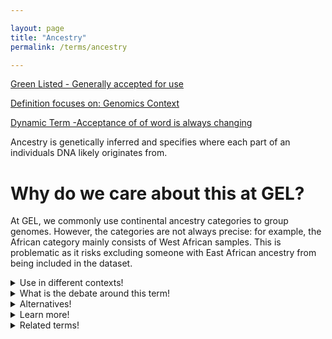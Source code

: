 ```yaml
---

layout: page
title: "Ancestry"
permalink: /terms/ancestry

---
```


[Green Listed - Generally accepted for use]()

[Definition focuses on: Genomics Context]()

[Dynamic Term -Acceptance of of word is always changing]()

Ancestry is genetically inferred and specifies where each part of an individuals DNA likely originates from.

# Why do we care about this at GEL?

At GEL, we commonly use continental ancestry categories to group genomes. However, the categories are not always precise: for example, the African category mainly consists of West African samples. This is problematic as it risks excluding someone with East African ancestry from being included in the dataset.


<details>
  <summary>Use in different contexts!</summary>
  
  ## My favourite contexts
  1. A numbered
  2. list
     * With some
     * Sub bullets
</details>

<details>
  <summary>What is the debate around this term!</summary>
  
  ## My favourite debates
  1. A numbered
  2. list
     * With some
     * Sub bullets
</details>

<details>
  <summary>Alternatives!</summary>
  
  ## My favourite alternatives
  1. A numbered
  2. list
     * With some
     * Sub bullets
</details>

<details>
  <summary>Learn more!</summary>
  
  ## My favourite learnings
  1. A numbered
  2. list
     * With some
     * Sub bullets
</details>

<details>
  <summary>Related terms!</summary>
  
  ## My favourite related terms
  1. A numbered
  2. list
     * With some
     * Sub bullets
</details>
